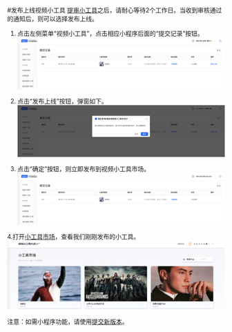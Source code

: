 #发布上线视频小工具
[提审小工具](./submit-new-minitool-version.md)之后，请耐心等待2个工作日。当收到审核通过的通知后，则可以选择发布上线。

1. 点击左侧菜单“视频小工具”，点击相应小程序后面的“提交记录”按钮。
![](./image/Xnip2019-11-01_16-52-01.png)

2. 点击“发布上线”按钮，弹窗如下。
![](./image/Xnip2019-11-01_16-55-59.png)

3. 点击“确定”按钮，则立即发布到视频小工具市场。
![](./image/Xnip2019-11-01_16-57-25.png)

4.打开[小工具市场](http://os.videojj.com/market)，查看我们刚刚发布的小工具。
![](./image/Xnip2019-11-01_17-14-30.png)

注意：如需小程序功能，请使用[提交新版本](./submit-new-minitool-version.md)。
